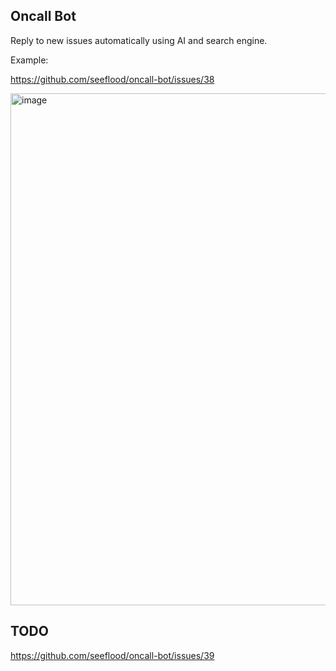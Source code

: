 ## Oncall Bot
Reply to new issues automatically using AI and search engine.

Example:

https://github.com/seeflood/oncall-bot/issues/38

<img width="819" alt="image" src="https://user-images.githubusercontent.com/26001097/227761842-db7181be-b8c9-48bb-aa30-bf572bdf2a21.png">

## TODO
https://github.com/seeflood/oncall-bot/issues/39